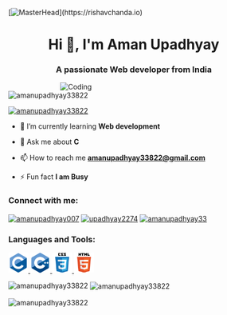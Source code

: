 [![MasterHead](https://1.bp.blogspot.com/-7A4WynwLsM...)](https://rishavchanda.io)
<h1 align="center">Hi 👋, I'm Aman Upadhyay</h1>
<h3 align="center">A passionate Web developer from India</h3>
<img align="right" alt="Coding" width="400" src="https://cdn.dribbble.com/users/116207...">

<p align="left"> <img src="https://komarev.com/ghpvc/?username=amanupadhyay33822&label=Profile%20views&color=0e75b6&style=flat" alt="amanupadhyay33822" /> </p>

<p align="left"> <a href="https://github.com/ryo-ma/github-profile-trophy"><img src="https://github-profile-trophy.vercel.app/?username=amanupadhyay33822" alt="amanupadhyay33822" /></a> </p>

- 🌱 I’m currently learning **Web development**

- 💬 Ask me about **C**

- 📫 How to reach me **amanupadhyay33822@gmail.com**

- ⚡ Fun fact **I am Busy**

<h3 align="left">Connect with me:</h3>
<p align="left">
<a href="https://linkedin.com/in/amanupadhyay007" target="blank"><img align="center" src="https://raw.githubusercontent.com/rahuldkjain/github-profile-readme-generator/master/src/images/icons/Social/linked-in-alt.svg" alt="amanupadhyay007" height="30" width="40" /></a>
<a href="https://instagram.com/upadhyay2274" target="blank"><img align="center" src="https://raw.githubusercontent.com/rahuldkjain/github-profile-readme-generator/master/src/images/icons/Social/instagram.svg" alt="upadhyay2274" height="30" width="40" /></a>
<a href="https://www.codechef.com/users/amanupadhyay33" target="blank"><img align="center" src="https://cdn.jsdelivr.net/npm/simple-icons@3.1.0/icons/codechef.svg" alt="amanupadhyay33" height="30" width="40" /></a>
</p>

<h3 align="left">Languages and Tools:</h3>
<p align="left"> <a href="https://www.cprogramming.com/" target="_blank" rel="noreferrer"> <img src="https://raw.githubusercontent.com/devicons/devicon/master/icons/c/c-original.svg" alt="c" width="40" height="40"/> </a> <a href="https://www.w3schools.com/cpp/" target="_blank" rel="noreferrer"> <img src="https://raw.githubusercontent.com/devicons/devicon/master/icons/cplusplus/cplusplus-original.svg" alt="cplusplus" width="40" height="40"/> </a> <a href="https://www.w3schools.com/css/" target="_blank" rel="noreferrer"> <img src="https://raw.githubusercontent.com/devicons/devicon/master/icons/css3/css3-original-wordmark.svg" alt="css3" width="40" height="40"/> </a> <a href="https://www.w3.org/html/" target="_blank" rel="noreferrer"> <img src="https://raw.githubusercontent.com/devicons/devicon/master/icons/html5/html5-original-wordmark.svg" alt="html5" width="40" height="40"/> </a> </p>

<p><img align="left" src="https://github-readme-stats.vercel.app/api/top-langs?username=amanupadhyay33822&show_icons=true&locale=en&layout=compact" alt="amanupadhyay33822" /></p>

<p>&nbsp;<img align="center" src="https://github-readme-stats.vercel.app/api?username=amanupadhyay33822&show_icons=true&locale=en" alt="amanupadhyay33822" /></p>

<p><img align="center" src="https://github-readme-streak-stats.herokuapp.com/?user=amanupadhyay33822&" alt="amanupadhyay33822" /></p>
